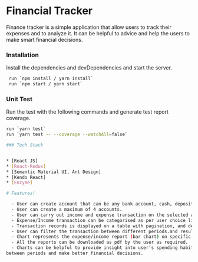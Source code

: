 # Financial Tracker

Finance tracker is a simple application that allow users to track their expenses and to analyze it. It can be helpful to advice and help the users to make smart financial decisions.

### Installation

Install the dependencies and devDependencies and start the server.

```sh
 run `npm install / yarn install`
 run `npm start / yarn start`
```

### Unit Test

Run the test with the following commands and generate test report coverage.

```sh
run `yarn test`
run `yarn test -- --coverage --watchAll=false`

### Tech Stack


* [React JS]
* [React-Redux]
* [Semantic Material UI, Ant Design] 
* [Kendo React]
* [Enzyme]

# Features!

  - User can create account that can be any bank account, cash, deposit, or asset.
  - User can create a maximum of 4 accounts.
  - User can carry out income and expense transaction on the selected account on specific date.
  - Expense/Income transaction can be categorised as per user choice like rent, shopping, salary and so on.
  - Transaction records is displayed on a table with pagination, and default sort by transaction date.
  - User can filter the transaction between different periods.and results are shown in charts (bar chart and pie chart).
  - Chart represents the expense/income report (bar chart) on specific account or by categories that theuy had spent on (pie chart).
  - All the reports can be downloaded as pdf by the user as required.
  - Charts can be helpful to provide insight into user’s spending habits using all records 
between periods and make better financial decisions.